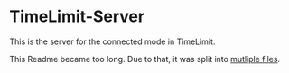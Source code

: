 # TimeLimit-Server

This is the server for the connected mode in TimeLimit.

This Readme became too long. Due to that, it was split into [mutliple files](https://codeberg.org/timelimit/timelimit-server/src/branch/master/docs/usage).
